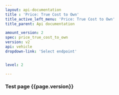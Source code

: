 ```yaml
---
layout: api-documentation
title : 'Price: True Cost to Own'
title_active_left_menu: 'Price: True Cost to Own'
title_parent: Api documentation

amount_version: 2
spec: price_true_cost_to_own
version: v2
api: vehicle
dropdown-link: 'Select endpoint'


level: 2

---
```



### Test page {{page.version}}


